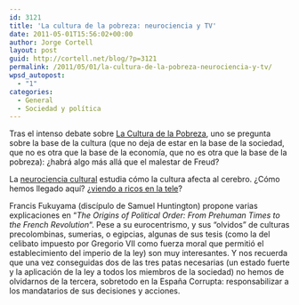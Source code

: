 ```yaml
---
id: 3121
title: 'La cultura de la pobreza: neurociencia y TV'
date: 2011-05-01T15:56:02+00:00
author: Jorge Cortell
layout: post
guid: http://cortell.net/blog/?p=3121
permalink: /2011/05/01/la-cultura-de-la-pobreza-neurociencia-y-tv/
wpsd_autopost:
  - "1"
categories:
  - General
  - Sociedad y polí­tica
---
```

Tras el intenso debate sobre [La Cultura de la Pobreza](http://blogs.plos.org/neuroanthropology/2010/11/04/culture-of-poverty-from-analysis-to-policy/), uno se pregunta sobre la base de la cultura (que no deja de estar en la base de la sociedad, que no es otra que la base de la economía, que no es otra que la base de la pobreza): ¿habrá algo más allá que el malestar de Freud?

La [neurociencia cultural](http://blogs.plos.org/neuroanthropology/2010/11/26/cultural-neuroscience-%E2%80%93-culture-and-the-brain/) estudia cómo la cultura afecta al cerebro. ¿Cómo hemos llegado aquí? ¿[viendo a ricos en la tele](http://www.economist.com/blogs/democracyinamerica/2011/04/culture_and_economy)?

Francis Fukuyama (discípulo de Samuel Huntington) propone varias explicaciones en &#8220;_The Origins of Political Order: From Prehuman Times to the French Revolution_&#8220;. Pese a su eurocentrismo, y sus &#8220;olvidos&#8221; de culturas precolombinas, sumerias, o egipcias, algunas de sus tesis (como la del celibato impuesto por Gregorio VII como fuerza moral que permitió el establecimiento del imperio de la ley) son muy interesantes. Y nos recuerda que una vez conseguidas dos de las tres patas necesarias (un estado fuerte y la aplicación de la ley a todos los miembros de la sociedad) no hemos de olvidarnos de la tercera, sobretodo en la España Corrupta: responsabilizar a los mandatarios de sus decisiones y acciones.